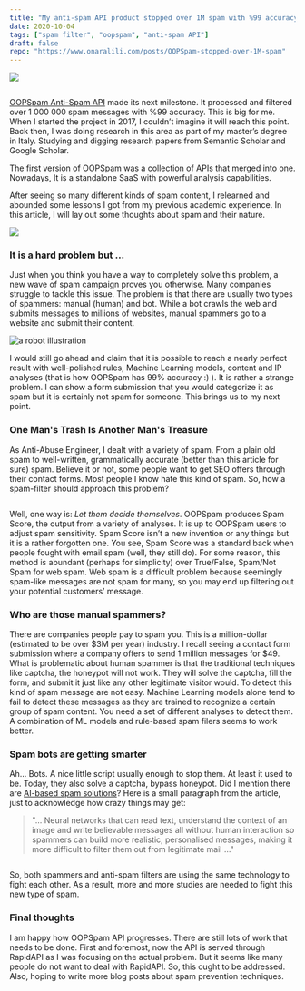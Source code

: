 ```yaml
---
title: "My anti-spam API product stopped over 1M spam with %99 accuracy, and here are things I learned"
date: 2020-10-04
tags: ["spam filter", "oopspam", "anti-spam API"]
draft: false
repo: "https://www.onaralili.com/posts/OOPSpam-stopped-over-1M-spam"
---
```

<a href="https://oopspam.com/"> <img src="/images/oopspam-illustration.png" style="margin-bottom:1em;"/> </a>


[OOPSpam Anti-Spam API](https://www.oopspam.com) made its next milestone. It processed and filtered over 1 000 000 spam messages with %99 accuracy. This is big for me. When I started the project in 2017, I couldn’t imagine it will reach this point. Back then, I was doing research in this area as part of my master’s degree in Italy. Studying and digging research papers from Semantic Scholar and Google Scholar.

The first version of OOPSpam was a collection of APIs that merged into one. Nowadays, It is a standalone SaaS with powerful analysis capabilities.

After seeing so many different kinds of spam content, I relearned and abounded some lessons I got from my previous academic experience. In this article, I will lay out some thoughts about spam and their nature.

![](/images/spam-charter.jpg)

### It is a hard problem but …

Just when you think you have a way to completely solve this problem, a new wave of spam campaign proves you otherwise. Many companies struggle to tackle this issue. The problem is that there are usually two types of spammers: manual (human) and bot. While a bot crawls the web and submits messages to millions of websites, manual spammers go to a website and submit their content.

![a robot illustration](/images/robot-submit.png)

I would still go ahead and claim that it is possible to reach a nearly perfect result with well-polished rules, Machine Learning models, content and IP analyses (that is how OOPSpam has 99% accuracy :) ). It is rather a strange problem. I can show a form submission that you would categorize it as spam but it is certainly not spam for someone. This brings us to my next point.

### One Man's Trash Is Another Man's Treasure

As Anti-Abuse Engineer, I dealt with a variety of spam. From a plain old spam to well-written, grammatically accurate (better than this article for sure) spam. Believe it or not, some people want to get SEO offers through their contact forms. Most people I know hate this kind of spam. So, how a spam-filter should approach this problem?

<center><img src="https://media2.giphy.com/media/SWoFzPlyaYpFgU02Ig/giphy.gif?cid=ecf05e47nj5jnpai80aslw0obnowgj9vm8uq9j5paq195kit&rid=giphy.gif" alt=""/></center>
 
Well, one way is: *Let them decide themselves*. OOPSpam produces Spam Score, the output from a variety of analyses. It is up to OOPSpam users to adjust spam sensitivity. Spam Score isn’t a new invention or any things but it is a rather forgotten one. You see, Spam Score was a standard back when people fought with email spam (well, they still do). For some reason, this method is abundant (perhaps for simplicity) over True/False, Spam/Not Spam for web spam. Web spam is a difficult problem because seemingly spam-like messages are not spam for many, so you may end up filtering out your potential customers’ message.

### Who are those manual spammers?

There are companies people pay to spam you. This is a million-dollar (estimated to be over $3M per year) industry. I recall seeing a contact form submission where a company offers to send 1 million messages for $49. What is problematic about human spammer is that the traditional techniques like captcha, the honeypot will not work. They will solve the captcha, fill the form, and submit it just like any other legitimate visitor would. To detect this kind of spam message are not easy. Machine Learning models alone tend to fail to detect these messages as they are trained to recognize a certain group of spam content. You need a set of different analyses to detect them. A combination of ML models and rule-based spam filers seems to work better.

### Spam bots are getting smarter

Ah... Bots. A nice little script usually enough to stop them. At least it used to be. Today, they also solve a captcha, bypass honeypot. Did I mention there are [AI-based spam solutions](https://www.itpro.co.uk/security/34784/the-future-of-spam-is-scary)? Here is a small paragraph from the article, just to acknowledge how crazy things may get:

> "... Neural networks that can read text, understand the context of an image and write believable messages all without human interaction so spammers can build more realistic, personalised messages, making it more difficult to filter them out from legitimate mail ..."

<center><img src="https://media4.giphy.com/media/3o751WENiYYifHgVlS/giphy.gif?cid=ecf05e471afdrxs3ggprrvrlmfaws4j2re4vhtpvn7pwbeu7&rid=giphy.gif" alt=""/></center>


So, both spammers and anti-spam filters are using the same technology to fight each other. As a result, more and more studies are needed to fight this new type of spam.

### Final thoughts 

I am happy how OOPSpam API progresses. There are still lots of work that needs to be done. First and foremost, now the API is served through RapidAPI as I was focusing on the actual problem. But it seems like many people do not want to deal with RapidAPI. So, this ought to be addressed. Also, hoping to write more blog posts about spam prevention techniques.